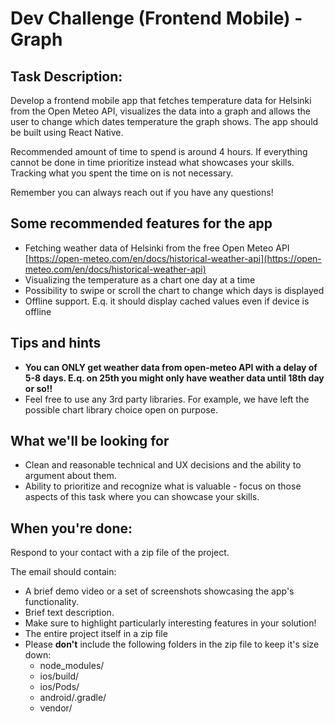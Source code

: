 # Dev Challenge (Frontend Mobile) - Graph

## Task Description:

Develop a frontend mobile app that fetches temperature data for Helsinki from the Open Meteo API, visualizes the data into a graph and allows the user to change which dates temperature the graph shows. The app should be built using React Native.

Recommended amount of time to spend is around 4 hours. If everything cannot be done in time prioritize instead what showcases your skills. Tracking what you spent the time on is not necessary.

Remember you can always reach out if you have any questions!

## Some recommended features for the app

- Fetching weather data of Helsinki from the free Open Meteo API [https://open-meteo.com/en/docs/historical-weather-api](https://open-meteo.com/en/docs/historical-weather-api)
- Visualizing the temperature as a chart one day at a time
- Possibility to swipe or scroll the chart to change which days is displayed
- Offline support. E.q. it should display cached values even if device is offline

## Tips and hints

- **You can ONLY get weather data from open-meteo API with a delay of 5-8 days. E.q. on 25th you might only have weather data until 18th day or so!!**
- Feel free to use any 3rd party libraries. For example, we have left the possible chart library choice open on purpose.

## What we'll be looking for

- Clean and reasonable technical and UX decisions and the ability to argument about them.
- Ability to prioritize and recognize what is valuable - focus on those aspects of this task where you can showcase your skills.

## When you're done:

Respond to your contact with a zip file of the project.

The email should contain:
- A brief demo video or a set of screenshots showcasing the app's functionality.
- Brief text description.
- Make sure to highlight particularly interesting features in your solution!
- The entire project itself in a zip file
- Please **don't** include the following folders in the zip file to keep it's size down:
    - node_modules/
    - ios/build/
    - ios/Pods/
    - android/.gradle/
    - vendor/